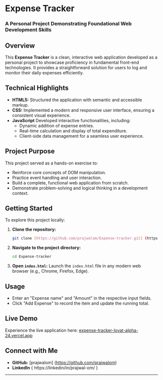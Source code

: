 # Expense Tracker

### A Personal Project Demonstrating Foundational Web Development Skills

## Overview

This **Expense Tracker** is a clean, interactive web application developed as a personal project to showcase proficiency in fundamental front-end technologies. It provides a straightforward solution for users to log and monitor their daily expenses efficiently.

## Technical Highlights

* **HTML5:** Structured the application with semantic and accessible markup.
* **CSS:** Implemented a modern and responsive user interface, ensuring a consistent visual experience.
* **JavaScript** Developed interactive functionalities, including:
    * Dynamic addition of expense entries.
    * Real-time calculation and display of total expenditure.
    * Client-side data management for a seamless user experience.

## Project Purpose

This project served as a hands-on exercise to:

* Reinforce core concepts of DOM manipulation.
* Practice event handling and user interaction.
* Build a complete, functional web application from scratch.
* Demonstrate problem-solving and logical thinking in a development context.

## Getting Started

To explore this project locally:

1.  **Clone the repository:**
    ```bash
    git clone [https://github.com/prajwalom/Expense-tracker.git] (https://github.com/prajwalom/Expense-tracker.git)
    ```
2.  **Navigate to the project directory:**
    ```bash
    cd Expense-tracker
    ```
3.  **Open `index.html`:** Launch the `index.html` file in any modern web browser (e.g., Chrome, Firefox, Edge).

## Usage

* Enter an "Expense name" and "Amount" in the respective input fields.
* Click "Add Expense" to record the item and update the running total.

## Live Demo

Experience the live application here: [expense-tracker-lovat-alpha-24.vercel.app](https://expense-tracker-lovat-alpha-24.vercel.app)

## Connect with Me

* **GitHub:** [prajwalom]  (https://github.com/prajwalom)
* **LinkedIn** { https://linkedin/in/prajwal-om/ }

---
